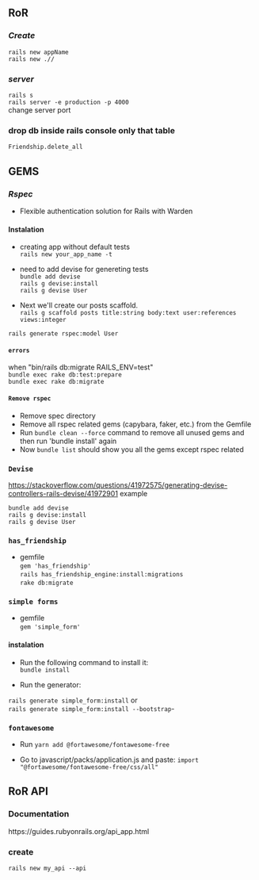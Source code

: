 ## RoR 

### **_Create_**
``rails new appName``<br>
``rails new .//``<br> 

### **_server_**
``rails s``<br>
``rails server -e production -p 4000``<br> change server  port

### drop db inside rails console only that table
``Friendship.delete_all``

## GEMS

### **_Rspec_**
- Flexible authentication solution for Rails with Warden

#### Instalation
- creating app without default tests<br>
``rails new your_app_name -t`` 

- need to add devise for genereting tests<br>
``bundle add devise``<br>
``rails g devise:install``<br>
``rails g devise User``

- Next we'll create our posts scaffold.<br>
``rails g scaffold posts title:string body:text user:references views:integer``<br>

 ``rails generate rspec:model User``
 
 #### ```errors```
 when "bin/rails db:migrate RAILS_ENV=test" <br>
 ```bundle exec rake db:test:prepare```<br>
 ```bundle exec rake db:migrate```

#### ```Remove rspec```

- Remove spec directory
- Remove all rspec related gems (capybara, faker, etc.) from the Gemfile
- Run `bundle clean --force` command to remove all unused gems and then run 'bundle install' again
- Now ``bundle list`` should show you all the gems except rspec related

### `Devise`

https://stackoverflow.com/questions/41972575/generating-devise-controllers-rails-devise/41972901
example

``bundle add devise``<br>
``rails g devise:install``<br>
``rails g devise User``<br>

### ``has_friendship``<br>
- gemfile <br>
``gem 'has_friendship'``<br>
``rails has_friendship_engine:install:migrations``<br>
``rake db:migrate``

### ``simple forms``
- gemfile <br>
``gem 'simple_form'``<br>

#### instalation
- Run the following command to install it:<br>
```bundle install```

- Run the generator:

```rails generate simple_form:install``` or<br>
```rails generate simple_form:install --bootstrap```- 

### ```fontawesome```
- Run ```yarn add @fortawesome/fontawesome-free```

- Go to javascript/packs/application.js and paste: ```import "@fortawesome/fontawesome-free/css/all"```

## RoR API
### Documentation
<p>
https://guides.rubyonrails.org/api_app.html
</p>

### create 

```
rails new my_api --api
```
